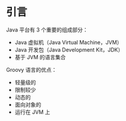 # 引言

Java 平台有 3 个重要的组成部分：

- Java 虚拟机（Java Virtual Machine，JVM）
- Java 开发包（Java Development Kit，JDK）
- 基于 JVM 的语言集合

Groovy 语言的优点：
- 轻量级的
- 限制较少
- 动态的
- 面向对象的
- 运行在 JVM 上
